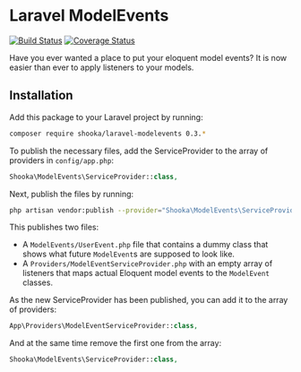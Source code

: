 # Laravel ModelEvents

[![Build Status](https://travis-ci.org/shooka/laravel-modelevents.svg?branch=develop)](https://travis-ci.org/shooka/laravel-modelevents)
[![Coverage Status](https://coveralls.io/repos/shooka/laravel-modelevents/badge.svg?branch=develop)](https://coveralls.io/r/shooka/laravel-modelevents?branch=develop)

Have you ever wanted a place to put your eloquent model events? It is now easier than ever to apply listeners to your models.

## Installation

Add this package to your Laravel project by running:

```bash
composer require shooka/laravel-modelevents 0.3.*
```

To publish the necessary files, add the ServiceProvider to the array of providers in `config/app.php`:
```php
Shooka\ModelEvents\ServiceProvider::class,
```

Next, publish the files by running:

```bash
php artisan vendor:publish --provider="Shooka\ModelEvents\ServiceProvider"
```

This publishes two files:
 * A `ModelEvents/UserEvent.php` file that contains a dummy class that shows what future `ModelEvent`s are supposed to look like.
 * A `Providers/ModelEventServiceProvider.php` with an empty array of listeners that maps actual Eloquent model events to the `ModelEvent` classes.
 
As the new ServiceProvider has been published, you can add it to the array of providers:

```php
App\Providers\ModelEventServiceProvider::class,
```

And at the same time remove the first one from the array:

```php
Shooka\ModelEvents\ServiceProvider::class,
```
